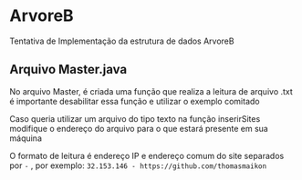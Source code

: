 # ArvoreB
Tentativa de Implementação da estrutura de dados ArvoreB

## Arquivo Master.java
No arquivo Master, é criada uma função que realiza a leitura de arquivo .txt é importante desabilitar essa função e utilizar o exemplo comitado

Caso queria utilizar um arquivo do tipo texto na função inserirSites modifique o endereço do arquivo para o que estará presente em sua máquina

O formato de leitura é endereço IP e endereço comum do site separados por `-` ,
por exemplo: `32.153.146 - https://github.com/thomasmaikon`
